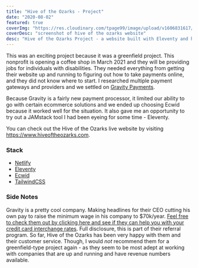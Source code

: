 ```yaml
---
title: "Hive of the Ozarks - Project"
date: "2020-08-02"
featured: true
coverImg: "https://res.cloudinary.com/tpage99/image/upload/v1606831617/dev/hiveoftheozarks.jpg"
coverDesc: "screenshot of hive of the ozarks website"
desc: "Hive of the Ozarks Project - a website built with Eleventy and hosted on Netlify. Also looking to incorporate Ecwid, an ecommerce provider due to having a custom payment gateway integration. #jamstack"
---
```


This was an exciting project because it was a greenfield project. This nonprofit is opening a coffee shop in March 2021 and they will be providing jobs for individuals with disabilities. They needed everything from getting their website up and running to figuring out how to take payments online, and they did not know where to start. I researched multiple payment gateways and providers and we settled on [Gravity Payments](#side-notes).  

Because Gravity is a fairly new payment processor, it limited our ability to go with certain ecommerce solutions and we ended up choosing Ecwid because it worked well for the situation. It also gave me an opportunity to try out a JAMstack tool I had been eyeing for some time - Eleventy. 

You can check out the Hive of the Ozarks live website by visiting https://www.hiveoftheozarks.com.  

### Stack  
 - [Netlify](https://www.netlify.com/)
 - [Eleventy](https://www.11ty.dev/)
 - [Ecwid](http://open.ecwid.com/36Vszs)
 - [TailwindCSS](https://tailwindcss.com/)

### <a name="side-notes">Side Notes</a> 
Gravity is a pretty cool company. Making headlines for their CEO cutting his own pay to raise the minimum wage in his company to $70k/year. [Feel free to check them out by clicking here and see if they can help you with your credit card interchange rates](https://refer.gravitypayments.com/referral/057252f8-da85-48e4-990f-bdfa0e4d1380). Full disclosure, this is part of their referral program. So far, Hive of the Ozarks has been very happy with them and their customer service. Though, I would _not_ recommend them for a greenfield-type project again - as they seem to be most adept at working with companies that are up and running and have revenue numbers available.